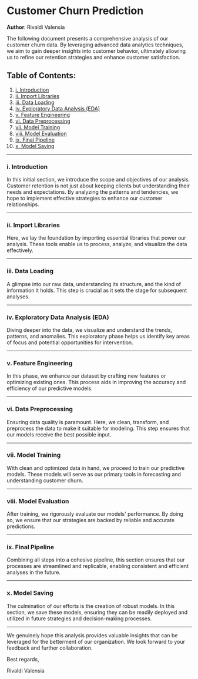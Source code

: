 
# Customer Churn Prediction

**Author**: Rivaldi Valensia

The following document presents a comprehensive analysis of our customer churn data. By leveraging advanced data analytics techniques, we aim to gain deeper insights into customer behavior, ultimately allowing us to refine our retention strategies and enhance customer satisfaction.

## Table of Contents:
1. [i. Introduction](#i-Introduction)
2. [ii. Import Libraries](#ii-import-libraries)
3. [iii. Data Loading](#iii-data-loading)
4. [iv. Exploratory Data Analysis (EDA)](#iv-exploratory-data-analysis-eda)
5. [v. Feature Engineering](#v-feature-engineering)
6. [vi. Data Preprocessing](#vi-data-preprocessing)
7. [vii. Model Training](#vii-model-training)
8. [viii. Model Evaluation](#viii-model-evaluation)
9. [ix. Final Pipeline](#ix-final-pipeline)
10. [x. Model Saving](#x-model-saving)

---

### i. Introduction

In this initial section, we introduce the scope and objectives of our analysis. Customer retention is not just about keeping clients but understanding their needs and expectations. By analyzing the patterns and tendencies, we hope to implement effective strategies to enhance our customer relationships.

---

### ii. Import Libraries

Here, we lay the foundation by importing essential libraries that power our analysis. These tools enable us to process, analyze, and visualize the data effectively.

---

### iii. Data Loading

A glimpse into our raw data, understanding its structure, and the kind of information it holds. This step is crucial as it sets the stage for subsequent analyses.

---

### iv. Exploratory Data Analysis (EDA)

Diving deeper into the data, we visualize and understand the trends, patterns, and anomalies. This exploratory phase helps us identify key areas of focus and potential opportunities for intervention.

---

### v. Feature Engineering

In this phase, we enhance our dataset by crafting new features or optimizing existing ones. This process aids in improving the accuracy and efficiency of our predictive models.

---

### vi. Data Preprocessing

Ensuring data quality is paramount. Here, we clean, transform, and preprocess the data to make it suitable for modeling. This step ensures that our models receive the best possible input.

---

### vii. Model Training

With clean and optimized data in hand, we proceed to train our predictive models. These models will serve as our primary tools in forecasting and understanding customer churn.

---

### viii. Model Evaluation

After training, we rigorously evaluate our models' performance. By doing so, we ensure that our strategies are backed by reliable and accurate predictions.

---

### ix. Final Pipeline

Combining all steps into a cohesive pipeline, this section ensures that our processes are streamlined and replicable, enabling consistent and efficient analyses in the future.

---

### x. Model Saving

The culmination of our efforts is the creation of robust models. In this section, we save these models, ensuring they can be readily deployed and utilized in future strategies and decision-making processes.

---

We genuinely hope this analysis provides valuable insights that can be leveraged for the betterment of our organization. We look forward to your feedback and further collaboration.

Best regards,

Rivaldi Valensia
